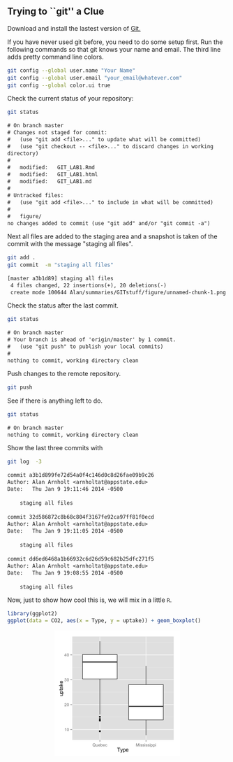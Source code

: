 ## Trying to ``git'' a Clue


Download and install the lastest version of [Git.](http://git-scm.com/downloads)




If you have never used git before, you need to do some setup first.  Run the following commands so that git knows your name and email.  The third line adds pretty command line colors. 


```bash
git config --global user.name "Your Name"
git config --global user.email "your_email@whatever.com"
git config --global color.ui true
```


Check the current status of your repository:

```bash
git status
```

```
# On branch master
# Changes not staged for commit:
#   (use "git add <file>..." to update what will be committed)
#   (use "git checkout -- <file>..." to discard changes in working directory)
#
#	modified:   GIT_LAB1.Rmd
#	modified:   GIT_LAB1.html
#	modified:   GIT_LAB1.md
#
# Untracked files:
#   (use "git add <file>..." to include in what will be committed)
#
#	figure/
no changes added to commit (use "git add" and/or "git commit -a")
```


Next all files are added to the staging area and a snapshot is taken of the commit with the message "staging all files".

```bash
git add .
git commit  -m "staging all files"
```

```
[master a3b1d89] staging all files
 4 files changed, 22 insertions(+), 20 deletions(-)
 create mode 100644 Alan/summaries/GITstuff/figure/unnamed-chunk-1.png
```


Check the status after the last commit.

```bash
git status
```

```
# On branch master
# Your branch is ahead of 'origin/master' by 1 commit.
#   (use "git push" to publish your local commits)
#
nothing to commit, working directory clean
```

Push changes to the remote repository. 

```bash
git push
```

See if there is anything left to do.

```bash
git status
```

```
# On branch master
nothing to commit, working directory clean
```

Show the last three commits with

```bash
git log  -3
```

```
commit a3b1d899fe72d54a0f4c146d0c8d26fae09b9c26
Author: Alan Arnholt <arnholtat@appstate.edu>
Date:   Thu Jan 9 19:11:46 2014 -0500

    staging all files

commit 32d586872c8b68c804f3167fe92ca97ff81f0ecd
Author: Alan Arnholt <arnholtat@appstate.edu>
Date:   Thu Jan 9 19:11:05 2014 -0500

    staging all files

commit dd6ed6468a1b66932c6d26d59c682b25dfc271f5
Author: Alan Arnholt <arnholtat@appstate.edu>
Date:   Thu Jan 9 19:08:55 2014 -0500

    staging all files
```


Now, just to show how cool this is, we will mix in a little `R`.


```r
library(ggplot2)
ggplot(data = CO2, aes(x = Type, y = uptake)) + geom_boxplot()
```

<img src="figure/Rgraph.png" title="plot of chunk Rgraph" alt="plot of chunk Rgraph" style="display: block; margin: auto;" />

